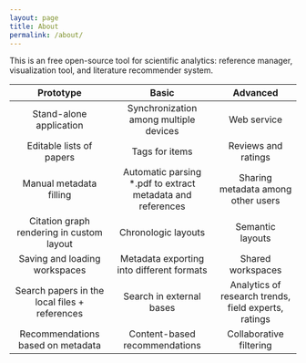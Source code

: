 ```yaml
---
layout: page
title: About
permalink: /about/
---
```


This is an free open-source tool for scientific analytics: reference manager, visualization tool, and literature recommender system.

|                   Prototype                   |                            Basic                           |                       Advanced                       |
|:---------------------------------------------:|:----------------------------------------------------------:|:----------------------------------------------------:|
| Stand-alone application                       | Synchronization among multiple devices                     | Web service                                          |
| Editable lists of papers                      | Tags for items                                             | Reviews and ratings                                  |
| Manual metadata filling                       | Automatic parsing *.pdf to extract metadata and references | Sharing metadata among other users                   |
| Citation graph rendering in custom layout     | Chronologic layouts                                        | Semantic layouts                                     |
| Saving and loading workspaces                 | Metadata exporting into different formats                  | Shared workspaces                                    |
| Search papers in the local files + references | Search in external bases                                   | Analytics of research trends, field experts, ratings |
| Recommendations based on metadata             | Content-based recommendations                              | Collaborative filtering                              |
